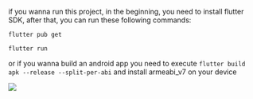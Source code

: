 if you wanna run this project, in the beginning, you need to install flutter SDK, after that, you can run these following commands:


`flutter pub get`

`flutter run`



or if you wanna build an android app you need to execute `flutter build apk --release --split-per-abi` and install armeabi_v7 on your device

![](https://img.shields.io/badge/language-Simple%20message-yellow)
